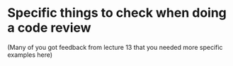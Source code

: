 Specific things to check when doing a code review
================================================

(Many of you got feedback from lecture 13 that you needed more specific examples here)


